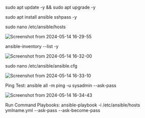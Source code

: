 sudo apt update -y && sudo apt upgrade -y

sudo apt install ansible sshpass -y

sudo nano /etc/ansible/hosts

![Screenshot from 2024-05-14 16-29-55](https://github.com/buusratekiin/ansible_playbook/assets/88576734/fecce075-0b54-4454-b00b-a9b57c46d612)

ansible-inventory --list -y

![Screenshot from 2024-05-14 16-32-00](https://github.com/buusratekiin/ansible_playbook/assets/88576734/c8611c24-8516-4fe4-ac30-62da8b37bdd4)


sudo nano /etc/ansible/ansible.cfg

![Screenshot from 2024-05-14 16-33-10](https://github.com/buusratekiin/ansible_playbook/assets/88576734/26882a65-ab5f-4246-9e09-206a85dbdf23)

Ping Test:
ansible all -m ping -u sysadmin --ask-pass

![Screenshot from 2024-05-14 16-34-43](https://github.com/buusratekiin/ansible_playbook/assets/88576734/854b53ce-c21d-4aac-81f2-7286b2c8095b)

Run Command Playbooks:
ansible-playbook -i /etc/ansible/hosts ymlname.yml --ask-pass --ask-become-pass

